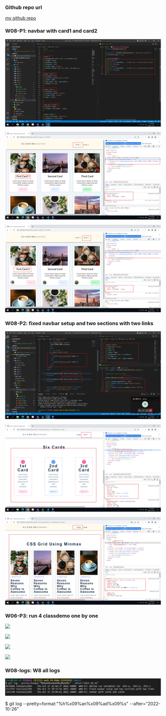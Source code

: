 ### Github repo url

[my github repo](https://github.com/tutelary1105/1111-sweb-1N-demo-211411011)

### W08-P1: navbar with card1 and card2

![](w08_p1-1.png)

![](w08_p1-2.png)

![](w08_p1-3.png)

### W08-P2: fixed navbar setup and two sections with two links

![](w08_p2-1.png)

![](w08_p2-2.png)

![](w08_p2-3.png)

### W06-P3: run 4 classdemo one by one

![](w06_p3-1.png)

![](w06_p3-2.png)

![](w06_p3-3.png)

![](w06_p3-4.png)

### W08-logs: W8 all logs

![](w08_logs.png)

$ git log --pretty=format:"%h%x09%an%x09%ad%x09%s" --after="2022-10-26"

